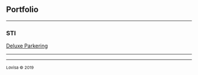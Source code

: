 ## Portfolio

---

### STI

[Deluxe Parkering](/Lovisa-Deluxe-Parkering)

---






---
<p style="font-size:11px">Lovisa &copy 2019</p>
